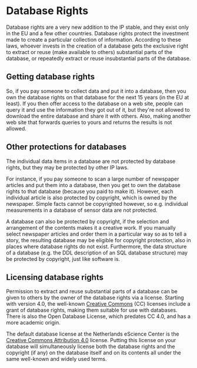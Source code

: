 # Database Rights

Database rights are a very new addition to the IP stable, and they exist only in the EU and a few other countries. Database rights protect the investment made to create a particular collection of information. According to these laws, whoever invests in the creation of a database gets the exclusive right to extract or reuse (make available to others) substantial parts of the database, or repeatedly extract or reuse insubstantial parts of the database.

## Getting database rights

So, if you pay someone to collect data and put it into a database, then you own the database rights on that database for the next 15 years (in the EU at least). If you then offer access to the database on a web site, people can query it and use the information they got out of it, but they're not allowed to download the entire database and share it with others. Also, making another web site that forwards queries to yours and returns the results is not allowed.

## Other protections for databases

The individual data items in a database are not protected by database rights, but they may be protected by other IP laws.

For instance, if you pay someone to scan a large number of newspaper articles and put them into a database, then you get to own the database rights to that database (because you paid to make it). However, each individual article is also protected by copyright, which is owned by the newspaper. Simple facts cannot be copyrighted however, so e.g. individual measurements in a database of sensor data are not protected.

A database can also be protected by copyright, if the selection and arrangement of the contents makes it a creative work. If you manually select newspaper articles and order them in a particular way so as to tell a story, the resulting database may be eligible for copyright protection, also in places where database rights do not exist. Furthermore, the data structure of a database (e.g. the DDL description of an SQL database structure) may be protected by copyright, just like software is.

## Licensing database rights

Permission to extract and reuse substantial parts of a database can be given to others by the owner of the database rights via a license. Starting with version 4.0, the well-known [Creative Commons](https://www.creativecommons.org) (CC) licenses include a grant of database rights, making them suitable for use with databases. There is also the Open Database License, which predates CC 4.0, and has a more academic origin.

The default database license at the Netherlands eScience Center is the [Creative Commons Attribution 4.0](https://creativecommons.org/licenses/by/4.0/) license. Putting this license on your database will simultaneously license both the database rights and the copyright (if any) on the database itself and on its contents all under the same well-known and widely used terms.

